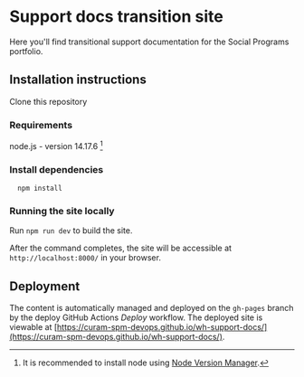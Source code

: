 # Support docs transition site
Here you'll find transitional support documentation for the Social Programs portfolio.

## Installation instructions

Clone this repository 

### Requirements

node.js - version 14.17.6 [^1]

[^1]: It is recommended to install node using [Node Version Manager](https://github.com/nvm-sh/nvm).

### Install dependencies
```console
  npm install
```

### Running the site locally
Run `npm run dev` to build the site.

After the command completes, the site will be accessible at `http://localhost:8000/` in your browser.

## Deployment

The content is automatically managed and deployed on the `gh-pages` branch by the deploy GitHub Actions *Deploy* workflow.
The deployed site is viewable at [https://curam-spm-devops.github.io/wh-support-docs/](https://curam-spm-devops.github.io/wh-support-docs/).